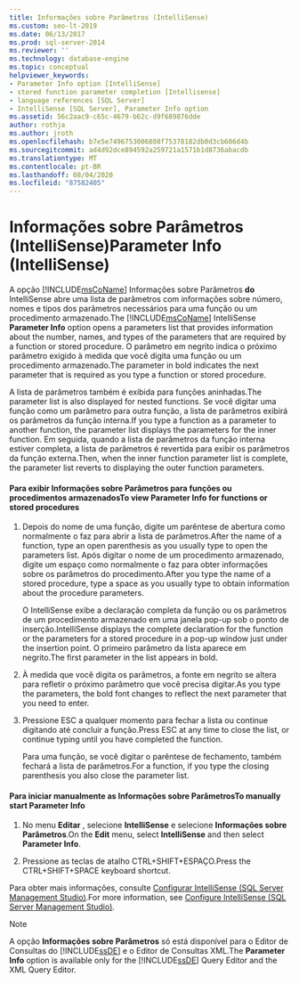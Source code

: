 ```yaml
---
title: Informações sobre Parâmetros (IntelliSense)
ms.custom: seo-lt-2019
ms.date: 06/13/2017
ms.prod: sql-server-2014
ms.reviewer: ''
ms.technology: database-engine
ms.topic: conceptual
helpviewer_keywords:
- Parameter Info option [IntelliSense]
- stored function parameter completion [Intellisense]
- language references [SQL Server]
- IntelliSense [SQL Server], Parameter Info option
ms.assetid: 56c2aac9-c65c-4679-b62c-d9f689876dde
author: rothja
ms.author: jroth
ms.openlocfilehash: b7e5e7496753006808f75378182db0d3cb606d4b
ms.sourcegitcommit: ad4d92dce894592a259721a1571b1d8736abacdb
ms.translationtype: MT
ms.contentlocale: pt-BR
ms.lasthandoff: 08/04/2020
ms.locfileid: "87582405"
---
```

# <a name="parameter-info-intellisense"></a><span data-ttu-id="68454-102">Informações sobre Parâmetros (IntelliSense)</span><span class="sxs-lookup"><span data-stu-id="68454-102">Parameter Info (IntelliSense)</span></span>
  <span data-ttu-id="68454-103">A opção [!INCLUDE[msCoName](../../includes/msconame-md.md)] Informações sobre Parâmetros **do** IntelliSense abre uma lista de parâmetros com informações sobre número, nomes e tipos dos parâmetros necessários para uma função ou um procedimento armazenado.</span><span class="sxs-lookup"><span data-stu-id="68454-103">The [!INCLUDE[msCoName](../../includes/msconame-md.md)] IntelliSense **Parameter Info** option opens a parameters list that provides information about the number, names, and types of the parameters that are required by a function or stored procedure.</span></span> <span data-ttu-id="68454-104">O parâmetro em negrito indica o próximo parâmetro exigido à medida que você digita uma função ou um procedimento armazenado.</span><span class="sxs-lookup"><span data-stu-id="68454-104">The parameter in bold indicates the next parameter that is required as you type a function or stored procedure.</span></span>  
  
 <span data-ttu-id="68454-105">A lista de parâmetros também é exibida para funções aninhadas.</span><span class="sxs-lookup"><span data-stu-id="68454-105">The parameter list is also displayed for nested functions.</span></span> <span data-ttu-id="68454-106">Se você digitar uma função como um parâmetro para outra função, a lista de parâmetros exibirá os parâmetros da função interna.</span><span class="sxs-lookup"><span data-stu-id="68454-106">If you type a function as a parameter to another function, the parameter list displays the parameters for the inner function.</span></span> <span data-ttu-id="68454-107">Em seguida, quando a lista de parâmetros da função interna estiver completa, a lista de parâmetros é revertida para exibir os parâmetros da função externa.</span><span class="sxs-lookup"><span data-stu-id="68454-107">Then, when the inner function parameter list is complete, the parameter list reverts to displaying the outer function parameters.</span></span>  
  
#### <a name="to-view-parameter-info-for-functions-or-stored-procedures"></a><span data-ttu-id="68454-108">Para exibir Informações sobre Parâmetros para funções ou procedimentos armazenados</span><span class="sxs-lookup"><span data-stu-id="68454-108">To view Parameter Info for functions or stored procedures</span></span>  
  
1.  <span data-ttu-id="68454-109">Depois do nome de uma função, digite um parêntese de abertura como normalmente o faz para abrir a lista de parâmetros.</span><span class="sxs-lookup"><span data-stu-id="68454-109">After the name of a function, type an open parenthesis as you usually type to open the parameters list.</span></span> <span data-ttu-id="68454-110">Após digitar o nome de um procedimento armazenado, digite um espaço como normalmente o faz para obter informações sobre os parâmetros do procedimento.</span><span class="sxs-lookup"><span data-stu-id="68454-110">After you type the name of a stored procedure, type a space as you usually type to obtain information about the procedure parameters.</span></span>  
  
     <span data-ttu-id="68454-111">O IntelliSense exibe a declaração completa da função ou os parâmetros de um procedimento armazenado em uma janela pop-up sob o ponto de inserção.</span><span class="sxs-lookup"><span data-stu-id="68454-111">IntelliSense displays the complete declaration for the function or the parameters for a stored procedure in a pop-up window just under the insertion point.</span></span> <span data-ttu-id="68454-112">O primeiro parâmetro da lista aparece em negrito.</span><span class="sxs-lookup"><span data-stu-id="68454-112">The first parameter in the list appears in bold.</span></span>  
  
2.  <span data-ttu-id="68454-113">À medida que você digita os parâmetros, a fonte em negrito se altera para refletir o próximo parâmetro que você precisa digitar.</span><span class="sxs-lookup"><span data-stu-id="68454-113">As you type the parameters, the bold font changes to reflect the next parameter that you need to enter.</span></span>  
  
3.  <span data-ttu-id="68454-114">Pressione ESC a qualquer momento para fechar a lista ou continue digitando até concluir a função.</span><span class="sxs-lookup"><span data-stu-id="68454-114">Press ESC at any time to close the list, or continue typing until you have completed the function.</span></span>  
  
     <span data-ttu-id="68454-115">Para uma função, se você digitar o parêntese de fechamento, também fechará a lista de parâmetros.</span><span class="sxs-lookup"><span data-stu-id="68454-115">For a function, if you type the closing parenthesis you also close the parameter list.</span></span>  
  
#### <a name="to-manually-start-parameter-info"></a><span data-ttu-id="68454-116">Para iniciar manualmente as Informações sobre Parâmetros</span><span class="sxs-lookup"><span data-stu-id="68454-116">To manually start Parameter Info</span></span>  
  
1.  <span data-ttu-id="68454-117">No menu **Editar** , selecione **IntelliSense** e selecione **Informações sobre Parâmetros**.</span><span class="sxs-lookup"><span data-stu-id="68454-117">On the **Edit** menu, select **IntelliSense** and then select **Parameter Info**.</span></span>  
  
2.  <span data-ttu-id="68454-118">Pressione as teclas de atalho CTRL+SHIFT+ESPAÇO.</span><span class="sxs-lookup"><span data-stu-id="68454-118">Press the CTRL+SHIFT+SPACE keyboard shortcut.</span></span>  
  
 <span data-ttu-id="68454-119">Para obter mais informações, consulte [Configurar IntelliSense &#40;SQL Server Management Studio&#41;](configure-intellisense-sql-server-management-studio.md).</span><span class="sxs-lookup"><span data-stu-id="68454-119">For more information, see [Configure IntelliSense &#40;SQL Server Management Studio&#41;](configure-intellisense-sql-server-management-studio.md).</span></span>  
  
> [!NOTE]  
>  <span data-ttu-id="68454-120">A opção **Informações sobre Parâmetros** só está disponível para o Editor de Consultas do [!INCLUDE[ssDE](../../includes/ssde-md.md)] e o Editor de Consultas XML.</span><span class="sxs-lookup"><span data-stu-id="68454-120">The **Parameter Info** option is available only for the [!INCLUDE[ssDE](../../includes/ssde-md.md)] Query Editor and the XML Query Editor.</span></span>  
  
  
